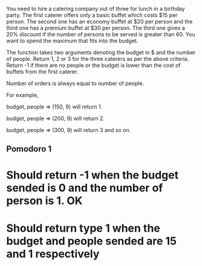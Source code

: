 You need to hire a catering company out of three for lunch in a birthday party. The first caterer offers only a basic buffet which costs $15 per person. The second one has an economy buffet at $20 per person and the third one has a premium buffet at $30 per person. The third one gives a 20% discount if the number of persons to be served is greater than 60. You want to spend the maximum that fits into the budget.

The function takes two arguments denoting the budget in $ and the number of people. Return 1, 2 or 3 for the three caterers as per the above criteria. Return -1 if there are no people or the budget is lower than the cost of buffets from the first caterer.

Number of orders is always equal to number of people.

For example,

budget, people => (150, 9) will return 1.

budget, people => (200, 9) will return 2.

budget, people => (300, 9) will return 3 and so on.

## Pomodoro 1

# Should return -1 when the budget sended is 0 and the number of person is 1. OK
# Should return type 1 when the budget and people sended are 15 and 1 respectively 


